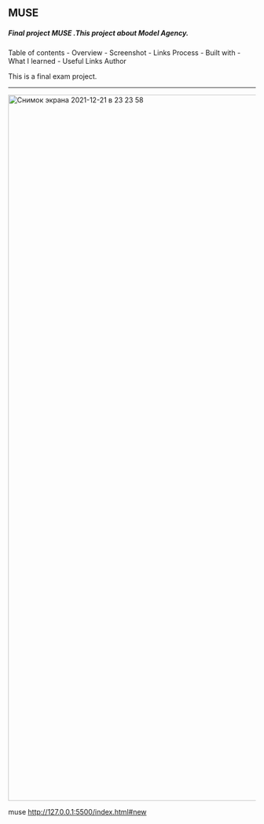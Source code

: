 <h2>MUSE</h2>
<h5> Final project MUSE .This project about Model Agency.</h5>
Table of contents
- Overview
- Screenshot
- Links
Process
- Built with 
- What I learned
- Useful Links
Author

This is a final exam project.
<hr>
<img width="1434" alt="Снимок экрана 2021-12-21 в 23 23 58" src="https://user-images.githubusercontent.com/91882570/146972603-84abbbad-f435-41aa-b78d-c7a08e206bc9.png">

muse
http://127.0.0.1:5500/index.html#new

